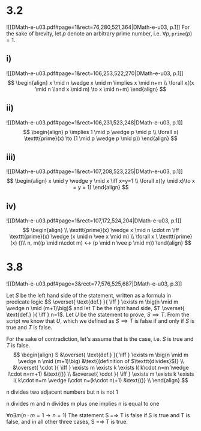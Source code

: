 
# 3.2
![[DMath-e-u03.pdf#page=1&rect=76,280,521,364|DMath-e-u03, p.1]]
For the sake of brevity, let $p$ denote an arbitrary prime number, i.e. $\forall p, \texttt{prime}(p)=1$.
## i)
![[DMath-e-u03.pdf#page=1&rect=106,253,522,270|DMath-e-u03, p.1]]
$$
\begin{align}
x \mid n \wedge x \mid m \implies x \mid n+m \\
\forall x((x \mid n \land x \mid m) \to x \mid n+m)
\end{align}
$$
## ii)
![[DMath-e-u03.pdf#page=1&rect=106,231,523,248|DMath-e-u03, p.1]]
$$
\begin{align}
p \implies 1 \mid p \wedge p \mid p  \\
\forall x( \texttt{prime}(x) \to (1 \mid p \wedge p \mid p))
\end{align}
$$
## iii)
![[DMath-e-u03.pdf#page=1&rect=107,208,523,225|DMath-e-u03, p.1]]
$$
\begin{align}
x \mid y \wedge y \mid x \iff x=y=1 \\
\forall x((y \mid x)\to x = y = 1)
\end{align}
$$

## iv)
![[DMath-e-u03.pdf#page=1&rect=107,172,524,204|DMath-e-u03, p.1]]
$$
\begin{align} \\
\texttt{prime}(x) \wedge x \mid n \cdot m \iff \texttt{prime}(x) \wedge (x \mid n \vee x \mid m) \\
\forall x \ \texttt{prime}(x) ()\\
n, m((p \mid n\cdot m) ↔ (p \mid n \vee p \mid m))
\end{align}
$$

# 3.8
![[DMath-e-u03.pdf#page=3&rect=77,576,525,687|DMath-e-u03, p.3]]


Let $S$ be the left hand side of the statement, written as a formula in predicate logic $S \overset{ \text{def.} }{ \iff } \exists m \big(n \mid m \wedge n \mid (m+1)\big)$ and let $T$ be the right hand side, $T \overset{ \text{def.} }{ \iff } n=1$. 
Let $U$ be the statement to prove, $S \implies T$. From the script we know that $U$, which we defined as $S \implies T$ is false if and only if $S$ is true and $T$ is false.

For the sake of contradiction, let's assume that is the case, i.e. $S$ is true and $T$ is false.
$$
\begin{align}
S &\overset{ \text{def.} }{ \iff } \exists m \big(n \mid m \wedge n \mid (m+1)\big) &\text{(definition of $\texttt{divides}$)} \\
&\overset{ \cdot }{ \iff } \exists m \exists k \exists l( k\cdot n=m \wedge l\cdot n=m+1) &\text{()} \\
&\overset{ \cdot }{ \iff } \exists m \exists k \exists l( k\cdot n=m \wedge l\cdot n=(k\cdot n)+1) &\text{()} \\
\end{align}
$$


n divides two adjacent numbers but n is not 1

n divides m and n divides m plus one implies n is equal to one


$\forall n \exists m(n\cdot m=1 \to n=1)$
The statement S =⇒ T is false if S is true and T is false, and in all other three cases, S =⇒ T is true.